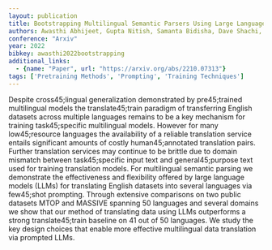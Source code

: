 ```yaml
---
layout: publication
title: Bootstrapping Multilingual Semantic Parsers Using Large Language Models
authors: Awasthi Abhijeet, Gupta Nitish, Samanta Bidisha, Dave Shachi, Sarawagi Sunita, Talukdar Partha
conference: "Arxiv"
year: 2022
bibkey: awasthi2022bootstrapping
additional_links:
  - {name: "Paper", url: "https://arxiv.org/abs/2210.07313"}
tags: ['Pretraining Methods', 'Prompting', 'Training Techniques']
---
```

Despite cross45;lingual generalization demonstrated by pre45;trained multilingual models the translate45;train paradigm of transferring English datasets across multiple languages remains to be a key mechanism for training task45;specific multilingual models. However for many low45;resource languages the availability of a reliable translation service entails significant amounts of costly human45;annotated translation pairs. Further translation services may continue to be brittle due to domain mismatch between task45;specific input text and general45;purpose text used for training translation models. For multilingual semantic parsing we demonstrate the effectiveness and flexibility offered by large language models (LLMs) for translating English datasets into several languages via few45;shot prompting. Through extensive comparisons on two public datasets MTOP and MASSIVE spanning 50 languages and several domains we show that our method of translating data using LLMs outperforms a strong translate45;train baseline on 41 out of 50 languages. We study the key design choices that enable more effective multilingual data translation via prompted LLMs.
